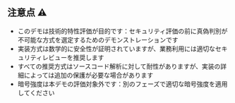 ## 注意点 ⚠️

- このデモは技術的特性評価が目的です：セキュリティ評価の前に真偽判別が不可能な方式を選定するためのデモンストレーションです
- 実装方式は数学的に安全性が証明されていますが、業務利用には適切なセキュリティレビューを推奨します
- すべての推奨方式はソースコード解析に対して耐性がありますが、実装の詳細によっては追加の保護が必要な場合があります
- 暗号強度は本デモの評価対象外です：別のフェーズで適切な暗号強度を適用してください
